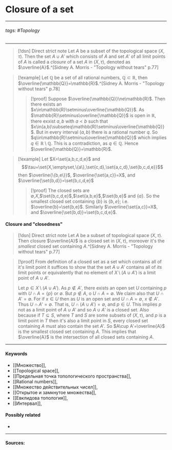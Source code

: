 # Closure of a set
***
###### tags: #Topology 
***
>[!dsn] Direct strict note
>Let $A$ be a subset of the topological space $(X,\tau)$. Then the set $A\cup A'$ which consists of $A$ and set $A'$ of all limit points of $A$ is called a *closure* of a set $A$ in $(X,\tau)$, denoted as $\overline{A}$.^[Sidney A. Morris - "Topology without tears" p.77]


>[!example] 
>Let $\mathbb{Q}$ be a set of all rational numbers, $\mathbb{Q}\subset\mathbb{R}$, then $\overline{\mathbb{Q}}=\mathbb{R}$.^[Sidney A. Morris - "Topology without tears" p.78]
>>[!proof]
>>Suppose $\overline{\mathbb{Q}}\ne\mathbb{R}$. Then there exists an $x\in\mathbb{R}\setminus\overline{\mathbb{Q}}$. As $\mathbb{R}\setminus\overline{\mathbb{Q}}$ is open in $\mathbb{R}$, there exxist $a,b$ with $a<b$ such that $x\in(a,b)\subseteq\mathbb{R}\setminus\overline{\mathbb{Q}}$. But in every interval $(a,b)$ there is a rational number $q$. So $q\in\mathbb{R}\setminus\overline{\mathbb{Q}}$ which implies $q\in\mathbb{R}\setminus\mathbb{Q}$. This is a contradiction, as $q\in\mathbb{Q}$. Hence $\overline{\mathbb{Q}}=\mathbb{R}$.

>[!example]
>Let $X=\set{a,b,c,d,e}$ and 
>$$\tau=\set{X,\emptyset,\{a\},\set{c,d},\set{a,c,d},\set{b,c,d,e}}$$
>then $\overline{\{b,e\}}$, $\overline{\set{a,c}}=X$, and $\overline{\set{b,d}}=\set{b,c,d,e}$
>>[!proof]
>>The closed sets are $\emptyset$,$X$,$\set{b,c,d,e}$,$\set{a,b,e}$,$\set{b,e}$ and $\{a\}$. So the smallest closed set containing $\{b\}$ is $\{b,e\}$; i.e. $\overline{b}=\set{b,e}$. Similarly $\overline{\set{a,c}}=X$, and $\overline{\set{b,d}}=\set{b,c,d,e}$.

#### Closure and "closedness"
>[!dsn] Direct strict note
>Let $A$ be a subset of topological space $(X,\tau)$. Then closure $\overline{A}$ is a closed set in $(X,\tau)$, moreover it's the *smallest* closed set containing $A$.^[Sidney A. Morris - "Topology without tears" p.77]

>[!proof]
>From definition of a closed set as a set which contains all of it's limit point it suffices to show that the set $A\cup A'$ contains all of *its* limit points or equivalently that no element of $X\setminus(A\cup A')$ is a limit point of $A\cup A'$.
>
>Let $p\in X\setminus(A\cup A')$. As $p\notin A'$, there exists an open set $U$ containing $p$ with $U\cap A=\{p\}$ or $\emptyset$. But $p\notin A$, o $U\cap A=\emptyset$. We claim also that $U\cap A'=\emptyset$. For if $x\in U$ then as $U$ is an open set and $U\cap A=\emptyset$, $x\notin A'$. Thus $U\cap A'=\emptyset$. That is, $U\cap(A\cup A')=\emptyset$, and $p\in U$. This implies $p$ not as a limit point of $A\cup A'$ and so $A\cup A'$ is a closed set.
>Also because if $T\subseteq S$, where $T$ and $S$ are some subsets of $(X,\tau)$, and $p$ is a limit point in $T$ then it's also a limit point in $S$, every closed set containing $A$ must also contain the set $A'$. So $A\cup A'=\overline{A}$ is the smallest closed set containing $A$. This implies that $\overline{A}$ is the intersection of all closed sets containing $A$.
***
#### Keywords
- [[Множество]],
- [[Topological space]],
- [[Предельная точка топологического пространства]],
- [[Rational numbers]],
- [[Множество действительных чисел]],
- [[Открытое и замкнутое множества]],
- [[Евклидова топология]],
- [[Интервал]],
#### Possibly related
- 
***
#### Sources:
